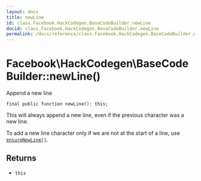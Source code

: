 ```yaml
---
layout: docs
title: newLine
id: class.Facebook.HackCodegen.BaseCodeBuilder.newLine
docid: class.Facebook.HackCodegen.BaseCodeBuilder.newLine
permalink: /docs/reference/class.Facebook.HackCodegen.BaseCodeBuilder.newLine/
---
```

# Facebook\\HackCodegen\\BaseCodeBuilder::newLine()




Append a new line




``` Hack
final public function newLine(): this;
```




This will always append a new line, even if the previous character was
a new line.




To add a new line character only if we are not at the start of a line, use
[` ensureNewLine() `](<class.Facebook.HackCodegen.BaseCodeBuilder.ensureNewLine.md>).




## Returns




+ ` this `